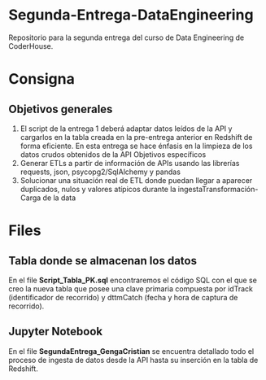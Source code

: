 # Segunda-Entrega-DataEngineering
Repositorio para la segunda entrega del curso de Data Engineering de CoderHouse. 

# Consigna

## Objetivos generales
1. El script de la entrega 1 deberá adaptar datos leídos de la API y
cargarlos en la tabla creada en la pre-entrega anterior en
Redshift de forma eficiente. En esta entrega se hace énfasis en la
limpieza de los datos crudos obtenidos de la API
Objetivos específicos
1. Generar ETLs a partir de información de APIs usando las librerías
requests, json, psycopg2/SqlAlchemy y pandas
2. Solucionar una situación real de ETL donde puedan llegar a
aparecer duplicados, nulos y valores atípicos durante la ingestaTransformación- Carga de la data


# Files

## Tabla donde se almacenan los datos
En el file **Script_Tabla_PK.sql** encontraremos el código SQL con el que se creo la nueva tabla que posee una clave primaria compuesta por idTrack (identificador de recorrido) y dttmCatch (fecha y hora de captura de recorrido).

## Jupyter Notebook
En el file **SegundaEntrega_GengaCristian** se encuentra detallado todo el proceso de ingesta de datos desde la API hasta su inserción en la tabla de Redshift.
